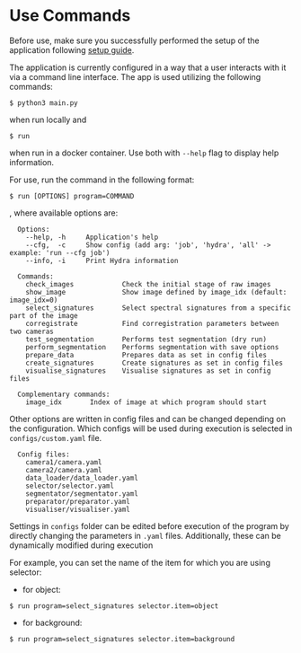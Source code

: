 Use Commands
==================

Before use, make sure you successfully performed the setup of the application following [setup guide](setup_guide.md).

The application is currently configured in a way that a user interacts with it via a command line interface. The app is used utilizing the following commands:

```
$ python3 main.py
```
when run locally and
```
$ run
```
when run in a docker container. Use both with `--help` flag to display help information.

For use, run the command in the following format:
```
$ run [OPTIONS] program=COMMAND
```

, where available options are:

```
  Options:
    --help, -h     Application's help
    --cfg,  -c     Show config (add arg: 'job', 'hydra', 'all' -> example: 'run --cfg job')
    --info, -i     Print Hydra information

  Commands:
    check_images            Check the initial stage of raw images
    show_image              Show image defined by image_idx (default: image_idx=0)
    select_signatures       Select spectral signatures from a specific part of the image
    corregistrate           Find corregistration parameters between two cameras
    test_segmentation       Performs test segmentation (dry run)
    perform_segmentation    Performs segmentation with save options
    prepare_data            Prepares data as set in config files
    create_signatures       Create signatures as set in config files
    visualise_signatures    Visualise signatures as set in config files

  Complementary commands:
    image_idx       Index of image at which program should start
```


Other options are written in config files and can be changed depending on the configuration. Which configs will be used during execution is selected in `configs/custom.yaml` file.
```
  Config files:
    camera1/camera.yaml
    camera2/camera.yaml
    data_loader/data_loader.yaml
    selector/selector.yaml
    segmentator/segmentator.yaml
    preparator/preparator.yaml
    visualiser/visualiser.yaml
```

Settings in `configs` folder can be edited before execution of the program by directly changing the parameters in `.yaml` files. Additionally, these can be dynamically modified during execution

For example, you can set the name of the item for which you are using selector:

* for object:
```
$ run program=select_signatures selector.item=object
```
 * for background:
```
$ run program=select_signatures selector.item=background
```

